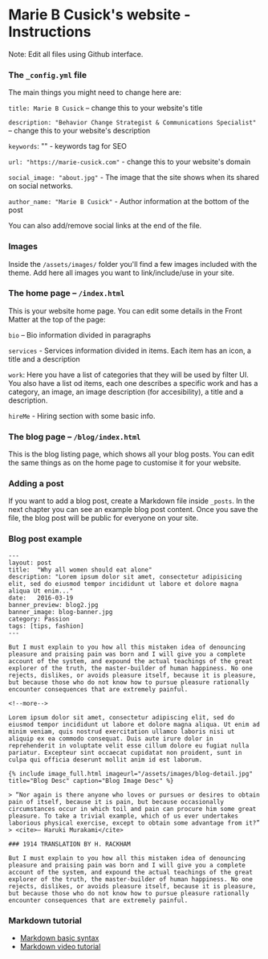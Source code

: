 # Marie B Cusick's website - Instructions

Note: Edit all files using Github interface.


### The `_config.yml` file

The main things you might need to change here are:

`title: Marie B Cusick` – change this to your website's title

`description: "Behavior Change Strategist & Communications Specialist"` – change this to your website's description

`keywords`: "" - keywords tag for SEO

`url: "https://marie-cusick.com"` - change this to your website's domain

`social_image: "about.jpg"` - The image that the site shows when its shared on social networks.

`author_name: "Marie B Cusick"` - Author information at the bottom of the post

You can also add/remove social links at the end of the file.


### Images

Inside the `/assets/images/` folder you'll find a few images included with the theme. Add here all images you want to link/include/use in your site.


### The home page – `/index.html`

This is your website home page. You can edit some details in the Front Matter at the top of the page:

`bio` – Bio information divided in paragraphs

`services` - Services information divided in items. Each item has an icon, a title and a description

`work`: Here you have a list of categories that they will be used by filter UI. You also have a list od items, each one describes a specific work and has a category, an image, an image description (for accesibility), a title and a description.

`hireMe` - Hiring section with some basic info.


### The blog page – `/blog/index.html`

This is the blog listing page, which shows all your blog posts. You can edit the same things as on the home page to customise it for your website.


### Adding a post

If you want to add a blog post, create a Markdown file inside `_posts`. In the next chapter you can see an example blog post content. Once you save the file, the blog post will be public for everyone on your site.


### Blog post example

```
---
layout: post
title:  "Why all women should eat alone"
description: "Lorem ipsum dolor sit amet, consectetur adipisicing elit, sed do eiusmod tempor incididunt ut labore et dolore magna aliqua Ut enim..."
date:   2016-03-19
banner_preview: blog2.jpg
banner_image: blog-banner.jpg
category: Passion
tags: [tips, fashion]
---

But I must explain to you how all this mistaken idea of denouncing pleasure and praising pain was born and I will give you a complete account of the system, and expound the actual teachings of the great explorer of the truth, the master-builder of human happiness. No one rejects, dislikes, or avoids pleasure itself, because it is pleasure, but because those who do not know how to pursue pleasure rationally encounter consequences that are extremely painful.

<!--more-->

Lorem ipsum dolor sit amet, consectetur adipiscing elit, sed do eiusmod tempor incididunt ut labore et dolore magna aliqua. Ut enim ad minim veniam, quis nostrud exercitation ullamco laboris nisi ut aliquip ex ea commodo consequat. Duis aute irure dolor in reprehenderit in voluptate velit esse cillum dolore eu fugiat nulla pariatur. Excepteur sint occaecat cupidatat non proident, sunt in culpa qui officia deserunt mollit anim id est laborum.

{% include image_full.html imageurl="/assets/images/blog-detail.jpg" title="Blog Desc" caption="Blog Image Desc" %}

> “Nor again is there anyone who loves or pursues or desires to obtain pain of itself, because it is pain, but because occasionally circumstances occur in which toil and pain can procure him some great pleasure. To take a trivial example, which of us ever undertakes laborious physical exercise, except to obtain some advantage from it?”
> <cite>― Haruki Murakami</cite>

### 1914 TRANSLATION BY H. RACKHAM

But I must explain to you how all this mistaken idea of denouncing pleasure and praising pain was born and I will give you a complete account of the system, and expound the actual teachings of the great explorer of the truth, the master-builder of human happiness. No one rejects, dislikes, or avoids pleasure itself, because it is pleasure, but because those who do not know how to pursue pleasure rationally encounter consequences that are extremely painful.
```

### Markdown tutorial

* [Markdown basic syntax](https://www.markdownguide.org/basic-syntax/)
* [Markdown video tutorial](https://www.youtube.com/watch?v=HUBNt18RFbo)
